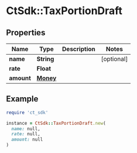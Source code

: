 # CtSdk::TaxPortionDraft

## Properties

| Name | Type | Description | Notes |
| ---- | ---- | ----------- | ----- |
| **name** | **String** |  | [optional] |
| **rate** | **Float** |  |  |
| **amount** | [**Money**](Money.md) |  |  |

## Example

```ruby
require 'ct_sdk'

instance = CtSdk::TaxPortionDraft.new(
  name: null,
  rate: null,
  amount: null
)
```

